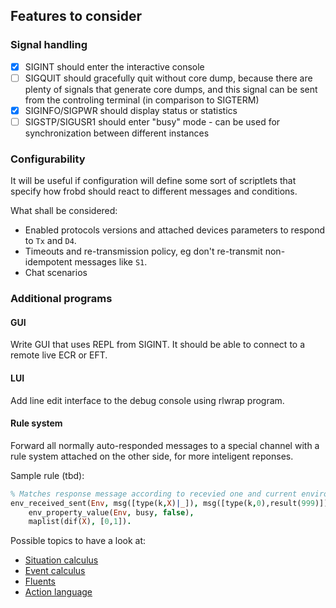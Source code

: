 ## Features to consider

### Signal handling

  - [x] SIGINT should enter the interactive console
  - [ ] SIGQUIT should gracefully quit without core dump, because there are
        plenty of signals that generate core dumps, and this signal can be sent
        from the controling terminal (in comparison to SIGTERM)
  - [x] SIGINFO/SIGPWR should display status or statistics
  - [ ] SIGSTP/SIGUSR1 should enter "busy" mode - can be used for synchronization
        between different instances

### Configurability

It will be useful if configuration will define some sort of scriptlets that
specify how frobd should react to different messages and conditions.

What shall be considered:

  * Enabled protocols versions and attached devices parameters to respond to
    `Tx` and `D4`.
  * Timeouts and re-transmission policy, eg don't re-transmit non-idempotent
    messages like `S1`.
  * Chat scenarios

### Additional programs

#### GUI

Write GUI that uses REPL from SIGINT. It should be able to connect to a remote
live ECR or EFT.

#### LUI

Add line edit interface to the debug console using rlwrap program.

#### Rule system

Forward all normally auto-responded messages to a special channel with a rule
system attached on the other side, for more inteligent reponses.

Sample rule (tbd):

```Prolog
% Matches response message according to recevied one and current environment
env_received_sent(Env, msg([type(k,X)|_]), msg([type(k,0),result(999)])) :-
    env_property_value(Env, busy, false),
    maplist(dif(X), [0,1]).
```

Possible topics to have a look at:
  * [Situation calculus][1]
  * [Event calculus][2]
  * [Fluents][3]
  * [Action language][4]

[1]: https://en.wikipedia.org/wiki/Situation_calculus
[2]: https://en.wikipedia.org/wiki/Event_calculus
[3]: https://en.wikipedia.org/wiki/Fluent_(artificial_intelligence)
[4]: https://www.researchgate.net/publication/2276002_Reasoning_about_Fluents_in_Logic_Programming
